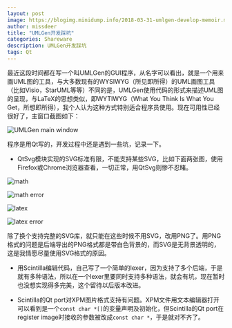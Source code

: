 ```yaml
---
layout: post
image: https://blogimg.minidump.info/2018-03-31-umlgen-develop-memoir.md
author: missdeer
title: "UMLGen开发踩坑"
categories: Shareware
description: UMLGen开发踩坑
tags: Qt
---
```


最近这段时间都在写一个叫UMLGen的GUI程序，从名字可以看出，就是一个用来画UML图的工具，与大多数现有的WYSIWYG（所见即所得）的UML画图工具（比如Visio，StarUML等等）不同的是，UMLGen使用代码的形式来描述UML图的呈现，与LaTeX的思想类似，即WYTIWYG（What You Think Is What You Get，所想即所得），我个人认为这种方式特别适合程序员使用。现在可用性已经很好了，主窗口截图如下：

![UMLGen main window](https://cdn.jsdelivr.net/gh/missdeer/blog@gh-pages/media/2018-03-31/mainwindow2.png)

程序是用Qt写的，开发过程中还是遇到一些坑，记录一下。

* QtSvg模块实现的SVG标准有限，不能支持某些SVG，比如下面两张图，使用Firefox或Chrome浏览器查看，一切正常，用QtSvg则惨不忍睹。

![math](https://cdn.jsdelivr.net/gh/missdeer/blog@gh-pages/media/2018-03-31/math.svg)

![math error](https://cdn.jsdelivr.net/gh/missdeer/blog@gh-pages/media/2018-03-31/math-error.png)

![latex](https://cdn.jsdelivr.net/gh/missdeer/blog@gh-pages/media/2018-03-31/latex.svg)

![latex error](https://cdn.jsdelivr.net/gh/missdeer/blog@gh-pages/media/2018-03-31/latex-error.png)

除了换个支持完整的SVG库，就只能在这些时候不用SVG，改用PNG了。用PNG格式的问题是后端导出的PNG格式都是带白色背景的，而SVG是无背景透明的，这是我情愿尽量使用SVG格式的原因。

* 用Scintilla编辑代码，自己写了一个简单的lexer，因为支持了多个后端，于是就有多种语法，所以在一个lexer里要同时支持多种语法，就会有坑，现在暂时也没想实现得多完美，这个留待以后版本改进。

* Scintilla的Qt port对XPM图片格式支持有问题。XPM文件用文本编辑器打开可以看到是一个`const char *[]`的变量声明及初始化，但Scintilla的Qt port在register image时接收的参数被改成`const char *`，于是就对不齐了。
